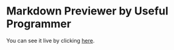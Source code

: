 # Markdown Previewer by Useful Programmer

You can see it live by clicking [here](https://anilkumarmono.github.io/Markdown-Previewer-by-Useful-Programmer-master/).
